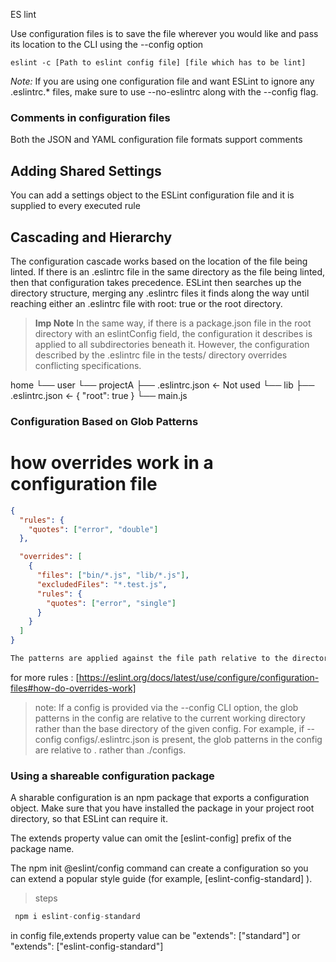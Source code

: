 ES lint

Use configuration files is to save the file wherever you would like and pass its location to the CLI using the --config option

    eslint -c [Path to eslint config file] [file which has to be lint]

*Note:*
If you are using one configuration file and want ESLint to ignore any .eslintrc.* files, make sure to use --no-eslintrc along with the --config flag.

### Comments in configuration files ###
Both the JSON and YAML configuration file formats support comments

## Adding Shared Settings ##
You can add a settings object to the ESLint configuration file and it is supplied to every executed rule

## Cascading and Hierarchy ## 

The configuration cascade works based on the location of the file being linted. If there is an .eslintrc file in the same directory as the file being linted, then that configuration takes precedence. ESLint then searches up the directory structure, merging any .eslintrc files it finds along the way until reaching either an .eslintrc file with root: true or the root directory.


> **Imp Note**
In the same way, if there is a package.json file in the root directory with an eslintConfig field, the configuration it describes is applied to all subdirectories beneath it. However, the configuration described by the .eslintrc file in the tests/ directory overrides conflicting specifications.

home
└── user
    └── projectA
        ├── .eslintrc.json  <- Not used
        └── lib
            ├── .eslintrc.json  <- { "root": true }
            └── main.js

### Configuration Based on Glob Patterns ###

# how overrides work in a configuration file #

```json
{
  "rules": {
    "quotes": ["error", "double"]
  },

  "overrides": [
    {
      "files": ["bin/*.js", "lib/*.js"],
      "excludedFiles": "*.test.js",
      "rules": {
        "quotes": ["error", "single"]
      }
    }
  ]
}
```
```markdown
The patterns are applied against the file path relative to the directory of the config file. For example, if your config file has the path /Users/john/workspace/any-project/.eslintrc.js and the file you want to lint has the path /Users/john/workspace/any-project/lib/util.js, then the pattern provided in .eslintrc.js is executed against the relative path lib/util.js.
```

for more rules :
[https://eslint.org/docs/latest/use/configure/configuration-files#how-do-overrides-work]


> note:
If a config is provided via the --config CLI option, the glob patterns in the config are relative to the current working directory rather than the base directory of the given config. For example, if --config configs/.eslintrc.json is present, the glob patterns in the config are relative to . rather than ./configs.

### Using a shareable configuration package ###

A sharable configuration is an npm package that exports a configuration object. Make sure that you have installed the package in your project root directory, so that ESLint can require it.

The extends property value can omit the [eslint-config] prefix of the package name.

The npm init @eslint/config command can create a configuration so you can extend a popular style guide (for example, [eslint-config-standard] ).

>steps
```javascript
 npm i eslint-config-standard
```

 in config file,extends property value can be
  "extends": ["standard"] or  "extends": ["eslint-config-standard"] 





